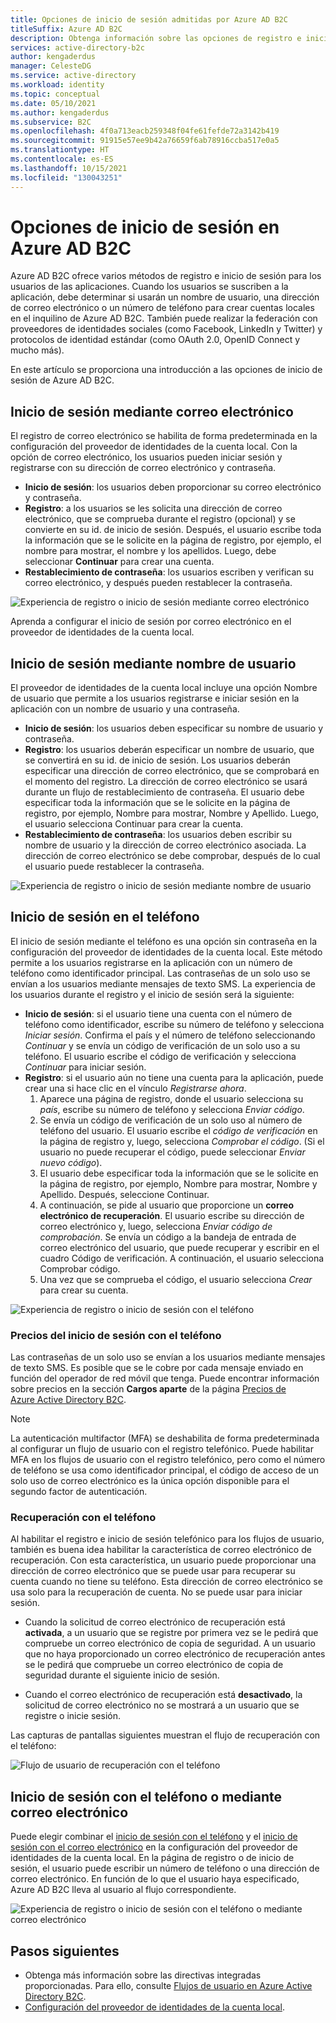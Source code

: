```yaml
---
title: Opciones de inicio de sesión admitidas por Azure AD B2C
titleSuffix: Azure AD B2C
description: Obtenga información sobre las opciones de registro e inicio de sesión que puede usar con Azure Active Directory B2C, incluidos el nombre de usuario y la contraseña, el correo electrónico, el teléfono o la federación con proveedores de identidades sociales o externos.
services: active-directory-b2c
author: kengaderdus
manager: CelesteDG
ms.service: active-directory
ms.workload: identity
ms.topic: conceptual
ms.date: 05/10/2021
ms.author: kengaderdus
ms.subservice: B2C
ms.openlocfilehash: 4f0a713eacb259348f04fe61fefde72a3142b419
ms.sourcegitcommit: 91915e57ee9b42a76659f6ab78916ccba517e0a5
ms.translationtype: HT
ms.contentlocale: es-ES
ms.lasthandoff: 10/15/2021
ms.locfileid: "130043251"
---
```

# <a name="sign-in-options-in-azure-ad-b2c"></a>Opciones de inicio de sesión en Azure AD B2C

Azure AD B2C ofrece varios métodos de registro e inicio de sesión para los usuarios de las aplicaciones. Cuando los usuarios se suscriben a la aplicación, debe determinar si usarán un nombre de usuario, una dirección de correo electrónico o un número de teléfono para crear cuentas locales en el inquilino de Azure AD B2C. También puede realizar la federación con proveedores de identidades sociales (como Facebook, LinkedIn y Twitter) y protocolos de identidad estándar (como OAuth 2.0, OpenID Connect y mucho más).

En este artículo se proporciona una introducción a las opciones de inicio de sesión de Azure AD B2C.

## <a name="email-sign-in"></a>Inicio de sesión mediante correo electrónico

El registro de correo electrónico se habilita de forma predeterminada en la configuración del proveedor de identidades de la cuenta local. Con la opción de correo electrónico, los usuarios pueden iniciar sesión y registrarse con su dirección de correo electrónico y contraseña.

- **Inicio de sesión**: los usuarios deben proporcionar su correo electrónico y contraseña.
- **Registro**: a los usuarios se les solicita una dirección de correo electrónico, que se comprueba durante el registro (opcional) y se convierte en su id. de inicio de sesión. Después, el usuario escribe toda la información que se le solicite en la página de registro, por ejemplo, el nombre para mostrar, el nombre y los apellidos. Luego, debe seleccionar **Continuar** para crear una cuenta.
- **Restablecimiento de contraseña**: los usuarios escriben y verifican su correo electrónico, y después pueden restablecer la contraseña.

![Experiencia de registro o inicio de sesión mediante correo electrónico](./media/sign-in-options/local-account-email-experience.png)

Aprenda a configurar el inicio de sesión por correo electrónico en el proveedor de identidades de la cuenta local.
## <a name="username-sign-in"></a>Inicio de sesión mediante nombre de usuario

El proveedor de identidades de la cuenta local incluye una opción Nombre de usuario que permite a los usuarios registrarse e iniciar sesión en la aplicación con un nombre de usuario y una contraseña.

- **Inicio de sesión**: los usuarios deben especificar su nombre de usuario y contraseña.
- **Registro**: los usuarios deberán especificar un nombre de usuario, que se convertirá en su id. de inicio de sesión. Los usuarios deberán especificar una dirección de correo electrónico, que se comprobará en el momento del registro. La dirección de correo electrónico se usará durante un flujo de restablecimiento de contraseña. El usuario debe especificar toda la información que se le solicite en la página de registro, por ejemplo, Nombre para mostrar, Nombre y Apellido. Luego, el usuario selecciona Continuar para crear la cuenta.
- **Restablecimiento de contraseña**: los usuarios deben escribir su nombre de usuario y la dirección de correo electrónico asociada. La dirección de correo electrónico se debe comprobar, después de lo cual el usuario puede restablecer la contraseña.

![Experiencia de registro o inicio de sesión mediante nombre de usuario](./media/sign-in-options/local-account-username-experience.png)

## <a name="phone-sign-in"></a>Inicio de sesión en el teléfono

El inicio de sesión mediante el teléfono es una opción sin contraseña en la configuración del proveedor de identidades de la cuenta local. Este método permite a los usuarios registrarse en la aplicación con un número de teléfono como identificador principal. Las contraseñas de un solo uso se envían a los usuarios mediante mensajes de texto SMS. La experiencia de los usuarios durante el registro y el inicio de sesión será la siguiente:

- **Inicio de sesión**: si el usuario tiene una cuenta con el número de teléfono como identificador, escribe su número de teléfono y selecciona *Iniciar sesión*. Confirma el país y el número de teléfono seleccionando *Continuar* y se envía un código de verificación de un solo uso a su teléfono. El usuario escribe el código de verificación y selecciona *Continuar* para iniciar sesión.
- **Registro**: si el usuario aún no tiene una cuenta para la aplicación, puede crear una si hace clic en el vínculo *Registrarse ahora*.
    1. Aparece una página de registro, donde el usuario selecciona su *país*, escribe su número de teléfono y selecciona *Enviar código*. 
    1. Se envía un código de verificación de un solo uso al número de teléfono del usuario. El usuario escribe el *código de verificación* en la página de registro y, luego, selecciona *Comprobar el código*. (Si el usuario no puede recuperar el código, puede seleccionar *Enviar nuevo código*).
    1. El usuario debe especificar toda la información que se le solicite en la página de registro, por ejemplo, Nombre para mostrar, Nombre y Apellido. Después, seleccione Continuar.
    1. A continuación, se pide al usuario que proporcione un **correo electrónico de recuperación**. El usuario escribe su dirección de correo electrónico y, luego, selecciona *Enviar código de comprobación*. Se envía un código a la bandeja de entrada de correo electrónico del usuario, que puede recuperar y escribir en el cuadro Código de verificación. A continuación, el usuario selecciona Comprobar código.
    1. Una vez que se comprueba el código, el usuario selecciona *Crear* para crear su cuenta.

![Experiencia de registro o inicio de sesión con el teléfono](./media/sign-in-options/local-account-phone-experience.png)

### <a name="pricing-for-phone-sign-in"></a>Precios del inicio de sesión con el teléfono

Las contraseñas de un solo uso se envían a los usuarios mediante mensajes de texto SMS. Es posible que se le cobre por cada mensaje enviado en función del operador de red móvil que tenga. Puede encontrar información sobre precios en la sección **Cargos aparte** de la página [Precios de Azure Active Directory B2C](https://azure.microsoft.com/pricing/details/active-directory-b2c/).

> [!NOTE]
> La autenticación multifactor (MFA) se deshabilita de forma predeterminada al configurar un flujo de usuario con el registro telefónico. Puede habilitar MFA en los flujos de usuario con el registro telefónico, pero como el número de teléfono se usa como identificador principal, el código de acceso de un solo uso de correo electrónico es la única opción disponible para el segundo factor de autenticación.

### <a name="phone-recovery"></a>Recuperación con el teléfono

Al habilitar el registro e inicio de sesión telefónico para los flujos de usuario, también es buena idea habilitar la característica de correo electrónico de recuperación. Con esta característica, un usuario puede proporcionar una dirección de correo electrónico que se puede usar para recuperar su cuenta cuando no tiene su teléfono. Esta dirección de correo electrónico se usa solo para la recuperación de cuenta. No se puede usar para iniciar sesión.

- Cuando la solicitud de correo electrónico de recuperación está **activada**, a un usuario que se registre por primera vez se le pedirá que compruebe un correo electrónico de copia de seguridad. A un usuario que no haya proporcionado un correo electrónico de recuperación antes se le pedirá que compruebe un correo electrónico de copia de seguridad durante el siguiente inicio de sesión.

- Cuando el correo electrónico de recuperación está **desactivado**, la solicitud de correo electrónico no se mostrará a un usuario que se registre o inicie sesión.

Las capturas de pantallas siguientes muestran el flujo de recuperación con el teléfono:

![Flujo de usuario de recuperación con el teléfono](./media/sign-in-options/local-account-change-phone-flow.png)


## <a name="phone-or-email-sign-in"></a>Inicio de sesión con el teléfono o mediante correo electrónico

Puede elegir combinar el [inicio de sesión con el teléfono](#phone-sign-in) y el [inicio de sesión con el correo electrónico](#email-sign-in) en la configuración del proveedor de identidades de la cuenta local. En la página de registro o de inicio de sesión, el usuario puede escribir un número de teléfono o una dirección de correo electrónico. En función de lo que el usuario haya especificado, Azure AD B2C lleva al usuario al flujo correspondiente.

![Experiencia de registro o inicio de sesión con el teléfono o mediante correo electrónico](./media/sign-in-options/local-account-phone-and-email-experience.png)

## <a name="next-steps"></a>Pasos siguientes

- Obtenga más información sobre las directivas integradas proporcionadas. Para ello, consulte [Flujos de usuario en Azure Active Directory B2C](user-flow-overview.md).
- [Configuración del proveedor de identidades de la cuenta local](identity-provider-local.md).